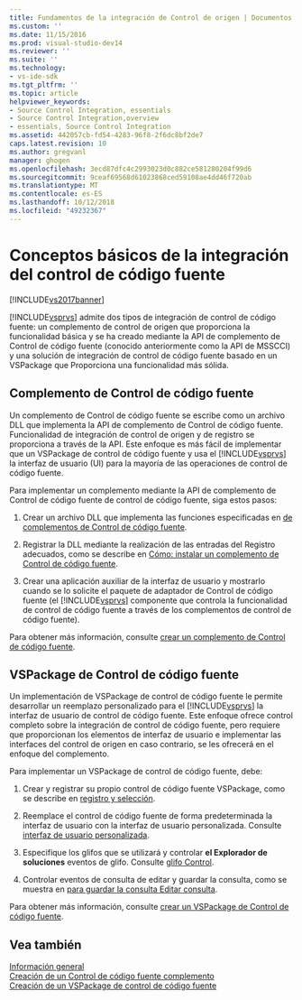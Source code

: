 ```yaml
---
title: Fundamentos de la integración de Control de origen | Documentos de Microsoft
ms.custom: ''
ms.date: 11/15/2016
ms.prod: visual-studio-dev14
ms.reviewer: ''
ms.suite: ''
ms.technology:
- vs-ide-sdk
ms.tgt_pltfrm: ''
ms.topic: article
helpviewer_keywords:
- Source Control Integration, essentials
- Source Control Integration,overview
- essentials, Source Control Integration
ms.assetid: 442057cb-fd54-4283-96f8-2f6dc8bf2de7
caps.latest.revision: 10
ms.author: gregvanl
manager: ghogen
ms.openlocfilehash: 3ecd87dfc4c2993023d0c882ce581280204f99d6
ms.sourcegitcommit: 9ceaf69568d61023868ced59108ae4dd46f720ab
ms.translationtype: MT
ms.contentlocale: es-ES
ms.lasthandoff: 10/12/2018
ms.locfileid: "49232367"
---
```

# <a name="source-control-integration-essentials"></a>Conceptos básicos de la integración del control de código fuente
[!INCLUDE[vs2017banner](../../includes/vs2017banner.md)]

[!INCLUDE[vsprvs](../../includes/vsprvs-md.md)] admite dos tipos de integración de control de código fuente: un complemento de control de origen que proporciona la funcionalidad básica y se ha creado mediante la API de complemento de Control de código fuente (conocido anteriormente como la API de MSSCCI) y una solución de integración de control de código fuente basado en un VSPackage que Proporciona una funcionalidad más sólida.  
  
## <a name="source-control-plug-in"></a>Complemento de Control de código fuente  
 Un complemento de Control de código fuente se escribe como un archivo DLL que implementa la API de complemento de Control de código fuente. Funcionalidad de integración de control de origen y de registro se proporciona a través de la API. Este enfoque es más fácil de implementar que un VSPackage de control de código fuente y usa el [!INCLUDE[vsprvs](../../includes/vsprvs-md.md)] la interfaz de usuario (UI) para la mayoría de las operaciones de control de código fuente.  
  
 Para implementar un complemento mediante la API de complemento de Control de código fuente de control de código fuente, siga estos pasos:  
  
1.  Crear un archivo DLL que implementa las funciones especificadas en [de complementos de Control de código fuente](../../extensibility/source-control-plug-ins.md).  
  
2.  Registrar la DLL mediante la realización de las entradas del Registro adecuados, como se describe en [Cómo: instalar un complemento de Control de código fuente](../../extensibility/internals/how-to-install-a-source-control-plug-in.md).  
  
3.  Crear una aplicación auxiliar de la interfaz de usuario y mostrarlo cuando se lo solicite el paquete de adaptador de Control de código fuente (el [!INCLUDE[vsprvs](../../includes/vsprvs-md.md)] componente que controla la funcionalidad de control de código fuente a través de los complementos de control de código fuente).  
  
 Para obtener más información, consulte [crear un complemento de Control de código fuente](../../extensibility/internals/creating-a-source-control-plug-in.md).  
  
## <a name="source-control-vspackage"></a>VSPackage de Control de código fuente  
 Un implementación de VSPackage de control de código fuente le permite desarrollar un reemplazo personalizado para el [!INCLUDE[vsprvs](../../includes/vsprvs-md.md)] la interfaz de usuario de control de código fuente. Este enfoque ofrece control completo sobre la integración de control de código fuente, pero requiere que proporcionan los elementos de interfaz de usuario e implementar las interfaces del control de origen en caso contrario, se les ofrecerá en el enfoque del complemento.  
  
 Para implementar un VSPackage de control de código fuente, debe:  
  
1.  Crear y registrar su propio control de código fuente VSPackage, como se describe en [registro y selección](../../extensibility/internals/registration-and-selection-source-control-vspackage.md).  
  
2.  Reemplace el control de código fuente de forma predeterminada la interfaz de usuario con la interfaz de usuario personalizada. Consulte [interfaz de usuario personalizada](../../extensibility/internals/custom-user-interface-source-control-vspackage.md).  
  
3.  Especifique los glifos que se utilizará y controlar **el Explorador de soluciones** eventos de glifo. Consulte [glifo Control](../../extensibility/internals/glyph-control-source-control-vspackage.md).  
  
4.  Controlar eventos de consulta de editar y guardar la consulta, como se muestra en [para guardar la consulta Editar consulta](../../extensibility/internals/query-edit-query-save-source-control-vspackage.md).  
  
 Para obtener más información, consulte [crear un VSPackage de Control de código fuente](../../extensibility/internals/creating-a-source-control-vspackage.md).  
  
## <a name="see-also"></a>Vea también  
 [Información general](../../extensibility/internals/source-control-integration-overview.md)   
 [Creación de un Control de código fuente complemento](../../extensibility/internals/creating-a-source-control-plug-in.md)   
 [Creación de un VSPackage de control de código fuente](../../extensibility/internals/creating-a-source-control-vspackage.md)

